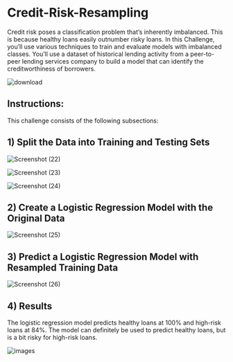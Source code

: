 # Credit-Risk-Resampling

Credit risk poses a classification problem that’s inherently imbalanced. This is because healthy loans easily outnumber risky loans. In this Challenge, you’ll use various techniques to train and evaluate models with imbalanced classes. You’ll use a dataset of historical lending activity from a peer-to-peer lending services company to build a model that can identify the creditworthiness of borrowers.


![download](https://github.com/shahp630/Credit-Risk-Resampling/assets/133065460/f930de0e-48c8-48f8-9e14-86eb52329385)

## Instructions:

This challenge consists of the following subsections: 


## 1) Split the Data into Training and Testing Sets

![Screenshot (22)](https://github.com/shahp630/Credit-Risk-Resampling/assets/133065460/d95c7e25-0e8b-4548-8204-8d6cf9af2a4f)

![Screenshot (23)](https://github.com/shahp630/Credit-Risk-Resampling/assets/133065460/6f192f96-9384-4288-9bb9-35e394abee21)

![Screenshot (24)](https://github.com/shahp630/Credit-Risk-Resampling/assets/133065460/ff8277f2-550a-4442-9e7f-61e2477611d5)


## 2) Create a Logistic Regression Model with the Original Data

![Screenshot (25)](https://github.com/shahp630/Credit-Risk-Resampling/assets/133065460/6260e95c-cdc3-4909-9e61-87f7231f21ba)


## 3) Predict a Logistic Regression Model with Resampled Training Data

![Screenshot (26)](https://github.com/shahp630/Credit-Risk-Resampling/assets/133065460/f7858cb4-0687-46f3-bbc2-00ab6c42bfb4)

## 4) Results

The logistic regression model predicts healthy loans at 100% and high-risk loans at 84%. The model can definitely be used to predict healthy loans, but is a bit risky for high-risk loans.

![images](https://github.com/shahp630/Credit-Risk-Resampling/assets/133065460/c51dccb4-7bc1-4059-a40e-1ea272057317)
